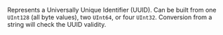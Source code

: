 Represents a Universally Unique Identifier (UUID). Can be built from one `UInt128` (all byte values), two `UInt64`, or four `UInt32`. Conversion from a string will check the UUID validity.
